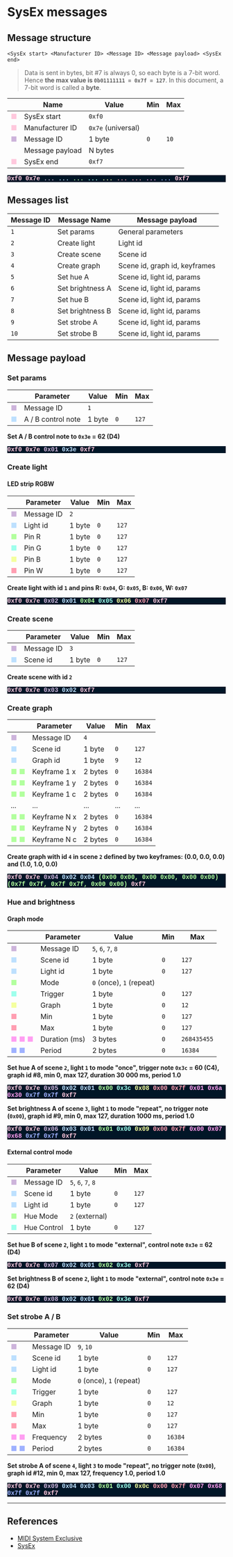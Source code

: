 # SysEx messages

## Message structure

`<SysEx start> <Manufacturer ID> <Message ID> <Message payload> <SysEx end>`

> Data is sent in bytes, bit #7 is always 0, so each byte is a 7-bit word. Hence **the max value is `0b01111111 = 0x7f = 127`**. In this document, a 7-bit word is called a **byte**.

|                              | Name            | Value              | Min | Max  |
| ---------------------------- | --------------- | ------------------ | --- | ---- |
| <span class="start">■</span> | SysEx start     | `0xf0`             |     |      |
| <span class="start">■</span> | Manufacturer ID | `0x7e` (universal) |     |      |
| <span class="first">■</span> | Message ID      | 1 byte             | `0` | `10` |
|                              | Message payload | N bytes            |     |      |
| <span class="end">■</span>   | SysEx end       | `0xf7`             |     |      |

<p class="code">
<span class="start">0xf0 0x7e</span>
<span class="first">...</span>
<span class="second">...</span>
<span class="third">...</span>
<span class="fourth">...</span>
<span class="fifth">...</span>
<span class="sixth">...</span>
<span class="seventh">...</span>
<span class="eighth">...</span>
<span class="ninth">...</span>
<span class="end">0xf7</span>
</p>

## Messages list

| Message ID | Message Name     | Message payload               |
| ---------- | ---------------- | ----------------------------- |
| `1`        | Set params       | General parameters            |
| `2`        | Create light     | Light id                      |
| `3`        | Create scene     | Scene id                      |
| `4`        | Create graph     | Scene id, graph id, keyframes |
| `5`        | Set hue A        | Scene id, light id, params    |
| `6`        | Set brightness A | Scene id, light id, params    |
| `7`        | Set hue B        | Scene id, light id, params    |
| `8`        | Set brightness B | Scene id, light id, params    |
| `9`        | Set strobe A     | Scene id, light id, params    |
| `10`       | Set strobe B     | Scene id, light id, params    |

## Message payload

### Set params

|                               | Parameter          | Value  | Min | Max   |
| ----------------------------- | ------------------ | ------ | --- | ----- |
| <span class="first">■</span>  | Message ID         | `1`    |
| <span class="second">■</span> | A / B control note | 1 byte | `0` | `127` |

**Set A / B control note to `0x3e` = 62 (D4)**

<p class="code">
<span class="start">0xf0 0x7e</span>
<span class="first">0x01</span>
<span class="second">0x3e</span>
<span class="end">0xf7</span>

### Create light

#### LED strip RGBW

|                               | Parameter  | Value  | Min | Max   |
| ----------------------------- | ---------- | ------ | --- | ----- |
| <span class="first">■</span>  | Message ID | `2`    |
| <span class="second">■</span> | Light id   | 1 byte | `0` | `127` |
| <span class="third">■</span>  | Pin R      | 1 byte | `0` | `127` |
| <span class="fourth">■</span> | Pin G      | 1 byte | `0` | `127` |
| <span class="fifth">■</span>  | Pin B      | 1 byte | `0` | `127` |
| <span class="sixth">■</span>  | Pin W      | 1 byte | `0` | `127` |

**Create light with id `1` and pins R: `0x04`, G: `0x05`, B: `0x06`, W: `0x07`**

<p class="code">
<span class="start">0xf0 0x7e</span>
<span class="first">0x02</span>
<span class="second">0x01</span>
<span class="third">0x04</span>
<span class="fourth">0x05</span>
<span class="fifth">0x06</span>
<span class="sixth">0x07</span>
<span class="end">0xf7</span>

### Create scene

|                               | Parameter  | Value  | Min | Max   |
| ----------------------------- | ---------- | ------ | --- | ----- |
| <span class="first">■</span>  | Message ID | `3`    |
| <span class="second">■</span> | Scene id   | 1 byte | `0` | `127` |

**Create scene with id `2`**

<p class="code">
<span class="start">0xf0 0x7e</span>
<span class="first">0x03</span>
<span class="second">0x02</span>
<span class="end">0xf7</span>
</p>

### Create graph

|                                | Parameter    | Value   | Min | Max     |
| ------------------------------ | ------------ | ------- | --- | ------- |
| <span class="first">■</span>   | Message ID   | `4`     |
| <span class="second">■</span>  | Scene id     | 1 byte  | `0` | `127`   |
| <span class="second">■</span>  | Graph id     | 1 byte  | `9` | `12`    |
| <span class="third">■ ■</span> | Keyframe 1 x | 2 bytes | `0` | `16384` |
| <span class="third">■ ■</span> | Keyframe 1 y | 2 bytes | `0` | `16384` |
| <span class="third">■ ■</span> | Keyframe 1 c | 2 bytes | `0` | `16384` |
| ...                            | ...          | ...     | ... | ...     |
| <span class="third">■ ■</span> | Keyframe N x | 2 bytes | `0` | `16384` |
| <span class="third">■ ■</span> | Keyframe N y | 2 bytes | `0` | `16384` |
| <span class="third">■ ■</span> | Keyframe N c | 2 bytes | `0` | `16384` |

**Create graph with id `4` in scene `2` defined by two keyframes: (0.0, 0.0, 0.0) and (1.0, 1.0, 0.0)**

<p class="code">
<span class="start">0xf0 0x7e</span>
<span class="first">0x04</span>
<span class="second">0x02 0x04</span>
<span class="third">
(0x00 0x00, 0x00 0x00, 0x00 0x00) (0x7f 0x7f, 0x7f 0x7f, 0x00 0x00)
</span>
<span class="end">0xf7</span>
</p>

### Hue and brightness

#### Graph mode

|                                   | Parameter     | Value                    | Min | Max         |
| --------------------------------- | ------------- | ------------------------ | --- | ----------- |
| <span class="first">■</span>      | Message ID    | `5`, `6`, `7`, `8`       |
| <span class="second">■</span>     | Scene id      | 1 byte                   | `0` | `127`       |
| <span class="second">■</span>     | Light id      | 1 byte                   | `0` | `127`       |
| <span class="third">■</span>      | Mode          | `0` (once), `1` (repeat) |
| <span class="fourth">■</span>     | Trigger       | 1 byte                   | `0` | `127`       |
| <span class="fifth">■</span>      | Graph         | 1 byte                   | `0` | `12`        |
| <span class="sixth">■</span>      | Min           | 1 byte                   | `0` | `127`       |
| <span class="seventh">■</span>    | Max           | 1 byte                   | `0` | `127`       |
| <span class="eighth">■ ■ ■</span> | Duration (ms) | 3 bytes                  | `0` | `268435455` |
| <span class="ninth">■ ■</span>    | Period        | 2 bytes                  | `0` | `16384`     |

**Set hue A of scene `2`, light `1` to mode "once", trigger note `0x3c` = 60 (C4), graph id #8, min 0, max 127, duration 30 000 ms, period 1.0**

<p class="code">
<span class="start">0xf0 0x7e</span>
<span class="first">0x05</span>
<span class="second">0x02 0x01</span>
<span class="third">0x00</span>
<span class="fourth">0x3c</span>
<span class="fifth">0x08</span>
<span class="sixth">0x00</span>
<span class="seventh">0x7f</span>
<span class="eighth"> 0x01 0x6a 0x30</span>
<span class="ninth">0x7f 0x7f</span>
<span class="end">0xf7</span>
</p>

**Set brightness A of scene `3`, light `1` to mode "repeat", no trigger note (`0x00`), graph id #9, min 0, max 127, duration 1000 ms, period 1.0**

<p class="code">
<span class="start">0xf0 0x7e</span>
<span class="first">0x06</span>
<span class="second">0x03 0x01</span>
<span class="third">0x01</span>
<span class="fourth">0x00</span>
<span class="fifth">0x09</span>
<span class="sixth">0x00</span>
<span class="seventh">0x7f</span>
<span class="eighth">0x00 0x07 0x68</span>
<span class="ninth">0x7f 0x7f</span>
<span class="end">0xf7</span>
</p>

#### External control mode

|                               | Parameter   | Value              | Min | Max   |
| ----------------------------- | ----------- | ------------------ | --- | ----- |
| <span class="first">■</span>  | Message ID  | `5`, `6`, `7`, `8` |
| <span class="second">■</span> | Scene id    | 1 byte             | `0` | `127` |
| <span class="second">■</span> | Light id    | 1 byte             | `0` | `127` |
| <span class="third">■</span>  | Hue Mode    | `2` (external)     |
| <span class="fourth">■</span> | Hue Control | 1 byte             | `0` | `127` |

**Set hue B of scene `2`, light `1` to mode "external", control note `0x3e` = 62 (D4)**

<p class="code">
<span class="start">0xf0 0x7e</span>
<span class="first">0x07</span>
<span class="second">0x02 0x01</span>
<span class="third">0x02</span>
<span class="fourth">0x3e</span>
<span class="end">0xf7</span>
</p>

**Set brightness B of scene `2`, light `1` to mode "external", control note `0x3e` = 62 (D4)**

<p class="code">
<span class="start">0xf0 0x7e</span>
<span class="first">0x08</span>
<span class="second">0x02 0x01</span>
<span class="third">0x02</span>
<span class="fourth">0x3e</span>
<span class="end">0xf7</span>
</p>

### Set strobe A / B

|                                 | Parameter  | Value                    | Min | Max     |
| ------------------------------- | ---------- | ------------------------ | --- | ------- |
| <span class="first">■</span>    | Message ID | `9`, `10`                |
| <span class="second">■</span>   | Scene id   | 1 byte                   | `0` | `127`   |
| <span class="second">■</span>   | Light id   | 1 byte                   | `0` | `127`   |
| <span class="third">■</span>    | Mode       | `0` (once), `1` (repeat) |
| <span class="fourth">■</span>   | Trigger    | 1 byte                   | `0` | `127`   |
| <span class="fifth">■</span>    | Graph      | 1 byte                   | `0` | `12`    |
| <span class="sixth">■</span>    | Min        | 1 byte                   | `0` | `127`   |
| <span class="seventh">■</span>  | Max        | 1 byte                   | `0` | `127`   |
| <span class="eighth">■ ■</span> | Frequency  | 2 bytes                  | `0` | `16384` |
| <span class="ninth">■ ■</span>  | Period     | 2 bytes                  | `0` | `16384` |

**Set strobe A of scene `4`, light `3` to mode "repeat", no trigger note (`0x00`), graph id #12, min 0, max 127, frequency 1.0, period 1.0**

<p class="code">
<span class="start">0xf0 0x7e</span>
<span class="first">0x09</span>
<span class="second">0x04 0x03</span>
<span class="third">0x01</span>
<span class="fourth">0x00</span>
<span class="fifth">0x0c</span>
<span class="sixth">0x00</span>
<span class="seventh">0x7f</span>
<span class="eighth">0x07 0x68</span>
<span class="ninth">0x7f 0x7f</span>
<span class="end">0xf7</span>
</p>

---

## References

- [MIDI System Exclusive](https://www.recordingblogs.com/wiki/midi-system-exclusive-message)
- [SysEx](http://midi.teragonaudio.com/tech/midispec/sysex.htm)

<style>
.code { font-family: "Courier New", monospace; font-weight: bold; background-color: #011627 }
.start, .end { color: #FFC8DD; }
.first { color: #CDB4DB; }
.second { color: #BDE0FE; }
.third { color: #B2FF9E; }
.fourth { color: #9EFFEC; }
.fifth { color: #F4FF9E; }
.sixth { color: #FF9EB1; }
.seventh { color: #FF9EB1; }
.eighth { color: #FF9EF2; }
.ninth { color: #9EB1FF; }
</style>
